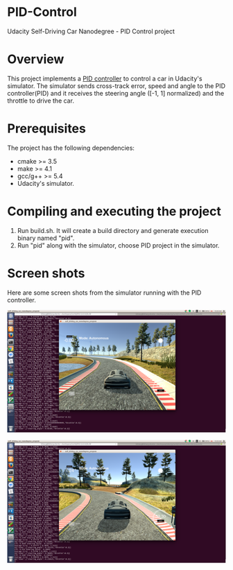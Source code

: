 # PID-Control
Udacity Self-Driving Car Nanodegree - PID Control project

# Overview

This project implements a [PID controller](https://en.wikipedia.org/wiki/PID_controller) to control a car in Udacity's simulator. The simulator sends cross-track error, speed and angle to the PID controller(PID) and it receives the steering angle ([-1, 1] normalized) and the throttle to drive the car. 

# Prerequisites

The project has the following dependencies:

- cmake >= 3.5
- make >= 4.1
- gcc/g++ >= 5.4
- Udacity's simulator.


# Compiling and executing the project
1. Run build.sh. It will create a build directory and generate execution binary named "pid". 
2. Run "pid" along with the simulator, choose PID project in the simulator. 

# Screen shots
Here are some screen shots from the simulator running with the PID controller. 



![screenshot 1](snapshot/1.png)



![screenshot 2](snapshot/2.png)



